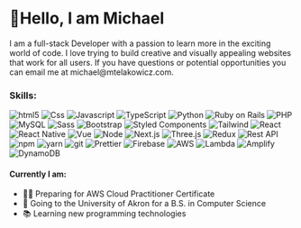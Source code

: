 <h1>👋Hello, I am Michael</h1>

<p>I am a full-stack Developer with a passion to learn more in the exciting world of code. I love trying to build creative and visually appealing websites that work for all users. If you have questions or potential opportunities you can email me at michael@mtelakowicz.com.</p>

<h3>Skills:</h3>
<p>
  <img alt="html5" src="https://img.shields.io/badge/-HTML5-E34F26?style=flat-square&logo=html5&logoColor=white" />
  <img alt="Css" src="https://img.shields.io/badge/-CSS3-264de4?style=flat-square&logo=css3&logoColor=white" />
  <img alt="Javascript" src="https://img.shields.io/badge/-JavaScript-F0DB4F?style=flat-square&logo=javascript&logoColor=white" />
  <img alt="TypeScript" src="https://img.shields.io/badge/-TypeScript-007ACC?style=flat-square&logo=typescript&logoColor=white" />
  <img alt="Python" src="https://img.shields.io/badge/-Python-ffd43b?style=flat-square&logo=python&logoColor=white" />


  <img alt="Ruby on Rails" src="https://img.shields.io/badge/-Ruby_On_Rails-D30001?style=flat-square&logo=rubyonrails&logoColor=white" />
  <img alt="PHP" src="https://img.shields.io/badge/-PHP-777bb4?style=flat-square&logo=php&logoColor=white" />
  <img alt="MySQL" src="https://img.shields.io/badge/-MySQL-4479A1?style=flat-square&logo=mysql&logoColor=white" />
  <img alt="Sass" src="https://img.shields.io/badge/-SASS-CC6699?style=flat-square&logo=sass&logoColor=white" />
  <img alt="Bootstrap" src="https://img.shields.io/badge/-Bootstrap-7952B3?style=flat-square&logo=bootstrap&logoColor=white" />
  <img alt="Styled Components" src="https://img.shields.io/badge/-Styled_Components-db7092?style=flat-square&logo=styled-components&logoColor=white" />
  <img alt="Tailwind" src="https://img.shields.io/badge/-Tailwind-F7B93E?style=flat-square&logo=prettier&logoColor=white" />
  <img alt="React" src="https://img.shields.io/badge/-React-61DBFB?style=flat-square&logo=react&logoColor=white" />
  <img alt="React Native" src="https://img.shields.io/badge/-React_Native-61DAFB?style=flat-square&logo=react&logoColor=white" />
  <img alt="Vue" src="https://img.shields.io/badge/-Vue-4fc08d?style=flat-square&logo=vue.js&logoColor=white" />
  <img alt="Node" src="https://img.shields.io/badge/-Nodejs-43853d?style=flat-square&logo=Node.js&logoColor=white" />
  <img alt="Next.js" src="https://img.shields.io/badge/-Next.js-000000?style=flat-square&logo=next.js&logoColor=white" />
  <img alt="Three.js" src="https://img.shields.io/badge/-Three.js-000000?style=flat-square&logo=three.js&logoColor=white" />
  
  <img alt="Redux" src="https://img.shields.io/badge/-Redux-764ABC?style=flat-square&logo=redux&logoColor=white" />

  <img alt="Rest API" src="https://img.shields.io/badge/-Rest_API's-430098?style=flat-square&logo=axios&logoColor=white" />
  <img alt="npm" src="https://img.shields.io/badge/-NPM-CB3837?style=flat-square&logo=npm&logoColor=white" />
  <img alt="yarn" src="https://img.shields.io/badge/-Yarn-288fbc?style=flat-square&logo=yarn&logoColor=white" />
  <img alt="git" src="https://img.shields.io/badge/-Git-F05032?style=flat-square&logo=git&logoColor=white" />
  <img alt="Prettier" src="https://img.shields.io/badge/-Prettier-F7B93E?style=flat-square&logo=prettier&logoColor=white" />
  
  
  <img alt="Firebase" src="https://img.shields.io/badge/-Firebase-ffa611?style=flat-square&logo=firebase&logoColor=white" />
  <img alt="AWS" src="https://img.shields.io/badge/-AWS-232f3e?style=flat-square&logo=amazonaws&logoColor=white" />
  <img alt="Lambda" src="https://img.shields.io/badge/-Lambda-ff9900?style=flat-square&logo=awslambda&logoColor=white" />
  <img alt="Amplify" src="https://img.shields.io/badge/-Amplify-ff9900?style=flat-square&logo=awsamplify&logoColor=white" />
  <img alt="DynamoDB" src="https://img.shields.io/badge/-DynamoDB-4053d6?style=flat-square&logo=amazondynamodb&logoColor=white" />
</p>

<h4>Currently I am:</h4>
<ul>
  <li>👨‍💻 Preparing for AWS Cloud Practitioner Certificate</li>
  <li>🏫 Going to the University of Akron for a B.S. in Computer Science</li>
  <li>📚 Learning new programming technologies </li>
</ul>
